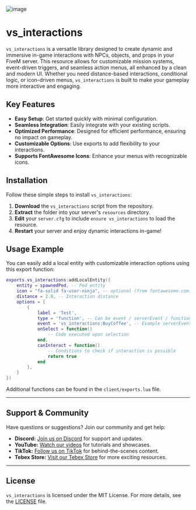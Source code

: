 ![image](https://github.com/user-attachments/assets/86a3b12a-fb86-4150-8d36-f0e1ba9a3962)
# vs_interactions

`vs_interactions` is a versatile library designed to create dynamic and immersive in-game interactions with NPCs, objects, and props in your FiveM server. This resource allows for customizable mission systems, event-driven triggers, and seamless action menus, all enhanced by a clean and modern UI. Whether you need distance-based interactions, conditional logic, or icon-driven menus, `vs_interactions` is built to make your gameplay more interactive and engaging.

## Key Features
- **Easy Setup**: Get started quickly with minimal configuration.
- **Seamless Integration**: Easily integrate with your existing scripts.
- **Optimized Performance**: Designed for efficient performance, ensuring no impact on gameplay.
- **Customizable Options**: Use exports to add flexibility to your interactions.
- **Supports FontAwesome Icons**: Enhance your menus with recognizable icons.

## Installation

Follow these simple steps to install `vs_interactions`:

1. **Download** the `vs_interactions` script from the repository.
2. **Extract** the folder into your server's `resources` directory.
3. **Edit** your `server.cfg` to include `ensure vs_interactions` to load the resource.
4. **Restart** your server and enjoy dynamic interactions in-game!

## Usage Example

You can easily add a local entity with customizable interaction options using this export function:

```lua
exports.vs_interactions:addLocalEntity({
    entity = spawnedPed, -- Ped entity
    icon = "fa-solid fa-user-ninja", -- optional (from fontawesome.com)
    distance = 2.0, -- Interaction distance
    options = {
        {
            label = 'Test',
            type = 'function', -- Can be event / serverEvent / function / command
            event = 'vs_interactions:BuyCoffee', -- Example serverEvent
            onSelect = function()  
                -- Code executed upon selection
            end,
            canInteract = function()
                -- Conditions to check if interaction is possible
                return true
            end
        },
    }
})
```
Additional functions can be found in the `client/exports.lua` file.

---

## Support & Community

Have questions or suggestions? Join our community and get help:

- **Discord:** [Join us on Discord](https://discord.gg/vild) for support and updates.
- **YouTube:** [Watch our videos](https://www.youtube.com/@VildStore) for tutorials and showcases.
- **TikTok:** [Follow us on TikTok](https://www.tiktok.com/@vildstore) for behind-the-scenes content.
- **Tebex Store:** [Visit our Tebex Store](https://vildstore.com) for more exciting resources.

---

## License

`vs_interactions` is licensed under the MIT License. For more details, see the [LICENSE](./LICENSE) file.
